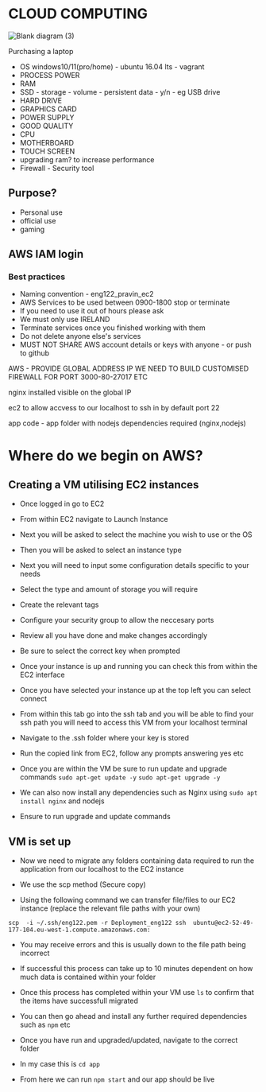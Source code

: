 # CLOUD COMPUTING


![Blank diagram (3)](https://user-images.githubusercontent.com/110179866/185412518-d35eacf2-1c73-4f85-b971-82ad50675091.jpeg)





Purchasing a laptop

- OS windows10/11(pro/home) - ubuntu 16.04 lts - vagrant
- PROCESS POWER
- RAM
- SSD - storage - volume - persistent data - y/n - eg USB drive
- HARD DRIVE
- GRAPHICS CARD
- POWER SUPPLY
- GOOD QUALITY
- CPU
- MOTHERBOARD
- TOUCH SCREEN 
- upgrading ram? to increase performance
- Firewall - Security tool
  

## Purpose?

- Personal use
- official use
- gaming


## AWS IAM login 
### Best practices
- Naming convention - eng122_pravin_ec2
- AWS Services to be used  between 0900-1800 stop or terminate
- If you need to use it out of hours please ask
- We must only use IRELAND
- Terminate services once you finished working with them
- Do not delete anyone else's services
- MUST NOT SHARE AWS account details or keys with anyone - or push to github


AWS - PROVIDE GLOBAL ADDRESS IP WE NEED TO BUILD CUSTOMISED FIREWALL FOR PORT 3000-80-27017
ETC

nginx installed visible on the global IP

ec2 to allow accvess to our localhost to ssh in by default port 22

app code - app folder
with nodejs
dependencies required (nginx,nodejs)


# Where do we begin on AWS?
## Creating a VM utilising EC2 instances 
- Once logged in go to EC2
- From within EC2 navigate to Launch Instance


- Next you will be asked to select the machine you wish to use or the OS


- Then you will be asked to select an instance type


- Next you will need to input some configuration details specific to your needs


- Select the type and amount of storage you will require


- Create the relevant tags 


- Configure your security group to allow the neccesary ports


- Review all you have done and make changes accordingly



- Be sure to select the correct key when prompted



- Once your instance is up and running you can check this from within the EC2 interface


- Once you have selected your instance up at the top left you can select connect

- From within this tab go into the ssh tab and you will be able to find your ssh path you will need to access this VM from your localhost terminal


- Navigate to the .ssh folder where your key is stored


- Run the copied link from EC2, follow any prompts answering yes etc


- Once you are within the VM be sure to run update and upgrade commands `sudo apt-get update -y` `sudo apt-get upgrade -y`


- We can also now install any dependencies such as Nginx using `sudo apt install nginx` and nodejs


- Ensure to run upgrade and update commands


## VM is set up

- Now we need to migrate any folders containing data required to run the application from our localhost to the EC2 instance


- We use the scp method (Secure copy) 

- Using the following command we can transfer file/files to our EC2 instance (replace the relevant file paths with your own)

```scp  -i ~/.ssh/eng122.pem -r Deployment_eng122 ssh  ubuntu@ec2-52-49-177-104.eu-west-1.compute.amazonaws.com:```

- You may receive errors and this is usually down to the file path being incorrect 


- If successful this process can take up to 10 minutes dependent on how much data is contained within your folder


- Once this process has completed within your VM use `ls` to confirm that the items have successfull migrated

- You can then go ahead and install any further required dependencies such as `npm` etc 

- Once you have run and upgraded/updated, navigate to the correct folder 

- In my case this is `cd app`

- From here we can run `npm start` and our app should be live 






